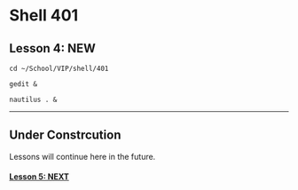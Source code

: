 # Shell 401
## Lesson 4: NEW

`cd ~/School/VIP/shell/401`

`gedit &`

`nautilus . &`
___

## Under Constrcution
Lessons will continue here in the future.

#### [Lesson 5: NEXT](https://github.com/inkVerb/vip/blob/master/401-shell/Lesson-05.md)
